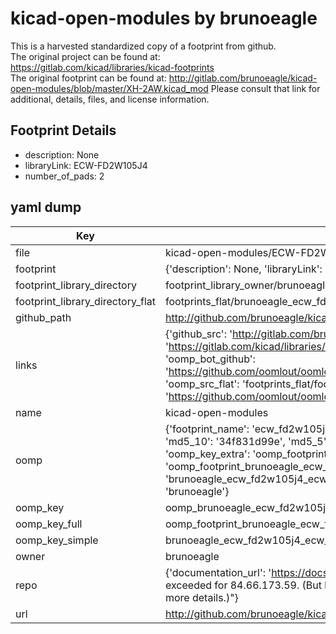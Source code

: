 # kicad-open-modules by brunoeagle  
This is a harvested standardized copy of a footprint from github.  
The original project can be found at:  
https://gitlab.com/kicad/libraries/kicad-footprints  
The original footprint can be found at:
http://gitlab.com/brunoeagle/kicad-open-modules/blob/master/XH-2AW.kicad_mod
Please consult that link for additional, details, files, and license information.  
## Footprint Details
* description: None  
* libraryLink: ECW-FD2W105J4  
* number_of_pads: 2  
## yaml dump  
| Key | Value |  
| --- | --- |  
| file | kicad-open-modules/ECW-FD2W105J4.kicad_mod |  
| footprint | {'description': None, 'libraryLink': 'ECW-FD2W105J4', 'number_of_pads': 2} |  
| footprint_library_directory | footprint_library_owner/brunoeagle_kicad-open-modules |  
| footprint_library_directory_flat | footprints_flat/brunoeagle_ecw_fd2w105j4_ecw_fd2w105j4/working |  
| github_path | http://github.com/brunoeagle/kicad-open-modules/blob/master/ECW-FD2W105J4.kicad_mod |  
| links | {'github_src': 'http://gitlab.com/brunoeagle/kicad-open-modules/blob/master/XH-2AW.kicad_mod', 'github_src_repo': 'https://gitlab.com/kicad/libraries/kicad-footprints', 'oomp_bot': 'footprints/brunoeagle_ecw_fd2w105j4_ecw_fd2w105j4/working', 'oomp_bot_github': 'https://github.com/oomlout/oomlout_oomp_footprint_bot/tree/main/footprints/brunoeagle_ecw_fd2w105j4_ecw_fd2w105j4/working', 'oomp_src_flat': 'footprints_flat/footprints_flat/brunoeagle_ecw_fd2w105j4_ecw_fd2w105j4/working', 'oomp_src_flat_github': 'https://github.com/oomlout/oomlout_oomp_footprint_src/tree/main/footprints_flat/brunoeagle_ecw_fd2w105j4_ecw_fd2w105j4/working'} |  
| name | kicad-open-modules |  
| oomp | {'footprint_name': 'ecw_fd2w105j4', 'library_name': 'ecw_fd2w105j4_kicad_mod', 'md5': '34f831d99e43e86a06f5a818768eb893', 'md5_10': '34f831d99e', 'md5_5': '34f83', 'md5_6': '34f831', 'oomp_key': 'oomp_brunoeagle_ecw_fd2w105j4_ecw_fd2w105j4', 'oomp_key_extra': 'oomp_footprint_brunoeagle_ecw_fd2w105j4_ecw_fd2w105j4', 'oomp_key_full': 'oomp_footprint_brunoeagle_ecw_fd2w105j4_ecw_fd2w105j4_34f831', 'oomp_key_simple': 'brunoeagle_ecw_fd2w105j4_ecw_fd2w105j4', 'original_filename': 'kicad-open-modules/ECW-FD2W105J4.kicad_mod', 'owner_name': 'brunoeagle'} |  
| oomp_key | oomp_brunoeagle_ecw_fd2w105j4_ecw_fd2w105j4 |  
| oomp_key_full | oomp_footprint_brunoeagle_ecw_fd2w105j4_ecw_fd2w105j4 |  
| oomp_key_simple | brunoeagle_ecw_fd2w105j4_ecw_fd2w105j4 |  
| owner | brunoeagle |  
| repo | {'documentation_url': 'https://docs.github.com/rest/overview/resources-in-the-rest-api#rate-limiting', 'message': "API rate limit exceeded for 84.66.173.59. (But here's the good news: Authenticated requests get a higher rate limit. Check out the documentation for more details.)"} |  
| url | http://github.com/brunoeagle/kicad-open-modules |  


